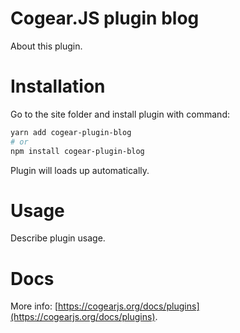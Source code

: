 # Cogear.JS plugin **blog**

About this plugin.

# Installation

Go to the site folder and install plugin with command:
```bash
yarn add cogear-plugin-blog
# or 
npm install cogear-plugin-blog
```

Plugin will loads up automatically.

# Usage

Describe plugin usage.

# Docs

More info: [https://cogearjs.org/docs/plugins](https://cogearjs.org/docs/plugins).